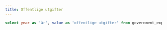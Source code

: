 ```yaml
---
title: Offentlige utgifter
---
```


```sql government_expenses
select year as 'år', value as 'offentlige utgifter' from government_expenses
```

<LineChart 
    data={government_expenses}
    x=år
    y='offentlige utgifter'
    chartAreaHeight={500}
/>
